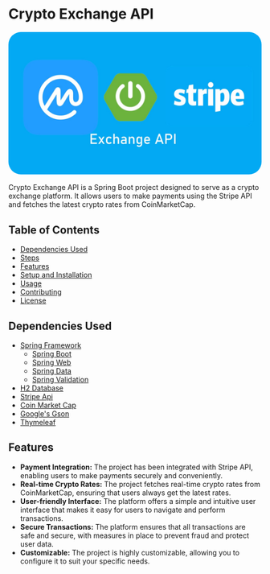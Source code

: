 # Crypto Exchange API
<img src="image/exchange-api.jpg" alt="image" style="border-radius: 25px;" />

Crypto Exchange API is a Spring Boot project designed to serve as a crypto exchange platform. It allows users to make payments using the Stripe API and fetches the latest crypto rates from CoinMarketCap.

## Table of Contents

- [Dependencies Used](#dependencies-used)
- [Steps](https://github.com/Eukolos/crypto-exchange/blob/master/STEPS.md)
- [Features](#features)
- [Setup and Installation](#setup-and-installation)
- [Usage](#usage)
- [Contributing](#contributing)
- [License](#license)

## Dependencies Used
- [Spring Framework](https://docs.spring.io/spring-framework/docs/current/reference/html/)
  - [Spring Boot](https://spring.io/projects/spring-boot)
  - [Spring Web](https://docs.spring.io/spring-framework/docs/3.2.x/spring-framework-reference/html/mvc.html)
  - [Spring Data](https://spring.io/projects/spring-data-jpa)
  - [Spring Validation](https://docs.spring.io/spring-framework/docs/4.1.x/spring-framework-reference/html/validation.html)
- [H2 Database](https://www.h2database.com/html/main.html)
- [Stripe Api](https://stripe.com/docs)
- [Coin Market Cap](https://coinmarketcap.com/api/documentation/v1/)
- [Google's Gson](https://sites.google.com/site/gson/gson-user-guide)
- [Thymeleaf](https://www.thymeleaf.org/documentation.html)


## Features

 - **Payment Integration:** The project has been integrated with Stripe API, enabling users to make payments securely and conveniently.
 - **Real-time Crypto Rates:** The project fetches real-time crypto rates from CoinMarketCap, ensuring that users always get the latest rates.
 - **User-friendly Interface:** The platform offers a simple and intuitive user interface that makes it easy for users to navigate and perform transactions.
 - **Secure Transactions:** The platform ensures that all transactions are safe and secure, with measures in place to prevent fraud and protect user data.
 - **Customizable:** The project is highly customizable, allowing you to configure it to suit your specific needs.
